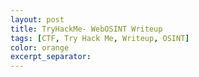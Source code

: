 ```yaml
---
layout: post
title: TryHackMe- WebOSINT Writeup
tags: [CTF, Try Hack Me, Writeup, OSINT]
color: orange
excerpt_separator:
---
```

